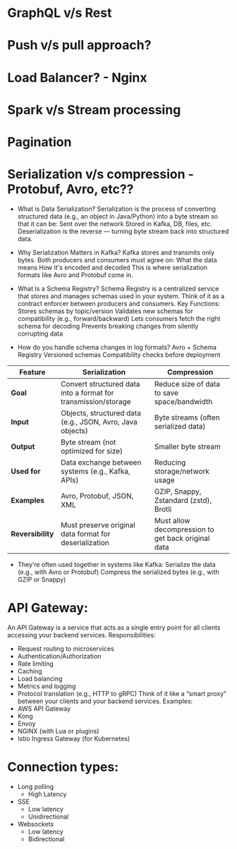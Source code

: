 # GraphQL v/s Rest
# Push v/s pull approach?
# Load Balancer? - Nginx
# Spark v/s Stream processing
# Pagination

# Serialization v/s compression - Protobuf, Avro, etc??
- What is Data Serialization?
Serialization is the process of converting structured data (e.g., an object in Java/Python) into a byte stream so that it can be:
Sent over the network
Stored in Kafka, DB, files, etc.
Deserialization is the reverse — turning byte stream back into structured data.

- Why Serialization Matters in Kafka?
Kafka stores and transmits only bytes. Both producers and consumers must agree on:
What the data means
How it's encoded and decoded
This is where serialization formats like Avro and Protobuf come in.

- What Is a Schema Registry?
Schema Registry is a centralized service that stores and manages schemas used in your system.
Think of it as a contract enforcer between producers and consumers.
Key Functions:
Stores schemas by topic/version
Validates new schemas for compatibility (e.g., forward/backward)
Lets consumers fetch the right schema for decoding
Prevents breaking changes from silently corrupting data

- How do you handle schema changes in log formats?
Avro + Schema Registry
Versioned schemas
Compatibility checks before deployment

| Feature           | **Serialization**                                              | **Compression**                                    |
| ----------------- | -------------------------------------------------------------- | -------------------------------------------------- |
| **Goal**          | Convert structured data into a format for transmission/storage | Reduce size of data to save space/bandwidth        |
| **Input**         | Objects, structured data (e.g., JSON, Avro, Java objects)      | Byte streams (often serialized data)               |
| **Output**        | Byte stream (not optimized for size)                           | Smaller byte stream                                |
| **Used for**      | Data exchange between systems (e.g., Kafka, APIs)              | Reducing storage/network usage                     |
| **Examples**      | Avro, Protobuf, JSON, XML                                      | GZIP, Snappy, Zstandard (zstd), Brotli             |
| **Reversibility** | Must preserve original data format for deserialization         | Must allow decompression to get back original data |

- They’re often used together in systems like Kafka:
Serialize the data (e.g., with Avro or Protobuf)
Compress the serialized bytes (e.g., with GZIP or Snappy)

# API Gateway:
An API Gateway is a service that acts as a single entry point for all clients accessing your backend services.
Responsibilities:
- Request routing to microservices
- Authentication/Authorization
- Rate limiting
- Caching
- Load balancing
- Metrics and logging
- Protocol translation (e.g., HTTP to gRPC)
Think of it like a “smart proxy” between your clients and your backend services.
Examples:
- AWS API Gateway
- Kong
- Envoy
- NGINX (with Lua or plugins)
- Istio Ingress Gateway (for Kubernetes)

# Connection types:
- Long polling
    - High Latency
- SSE
    - Low latency
    - Unidirectional
- Websockets
    - Low latency
    - Bidirectional
